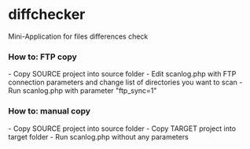# diffchecker
Mini-Application for files differences check

<h3>How to: FTP copy</h3>
- Copy SOURCE project into source folder
- Edit scanlog.php with FTP connection parameters and change list of directories you want to scan
- Run scanlog.php with parameter "ftp_sync=1"

<h3>How to: manual copy</h3>
- Copy SOURCE project into source folder
- Copy TARGET project into target folder
- Run scanlog.php without any parameters